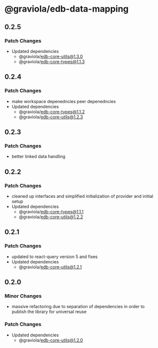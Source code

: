 # @graviola/edb-data-mapping

## 0.2.5

### Patch Changes

- Updated dependencies
  - @graviola/edb-core-utils@1.3.0
  - @graviola/edb-core-types@1.1.3

## 0.2.4

### Patch Changes

- make workspace depenedncies peer depenedncies
- Updated dependencies
  - @graviola/edb-core-types@1.1.2
  - @graviola/edb-core-utils@1.2.3

## 0.2.3

### Patch Changes

- better linked data handling

## 0.2.2

### Patch Changes

- cleaned up interfaces and simplified initialization of provider and initial setup
- Updated dependencies
  - @graviola/edb-core-types@1.1.1
  - @graviola/edb-core-utils@1.2.2

## 0.2.1

### Patch Changes

- updated to react-query version 5 and fixes
- Updated dependencies
  - @graviola/edb-core-utils@1.2.1

## 0.2.0

### Minor Changes

- massive refactoring due to separation of dependencies in order to publish the library for universal reuse

### Patch Changes

- Updated dependencies
  - @graviola/edb-core-utils@1.2.0
